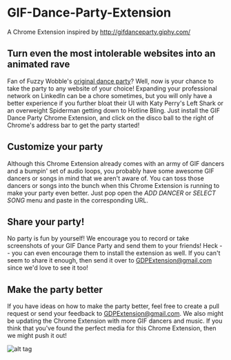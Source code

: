 # GIF-Dance-Party-Extension
A Chrome Extension inspired by http://gifdanceparty.giphy.com/

## Turn even the most intolerable websites into an animated rave
Fan of Fuzzy Wobble's [original dance party](http://gifdanceparty.giphy.com/)? Well, now
is your chance to take the party to any website of your choice! Expanding your professional
network on LinkedIn can be a chore sometimes, but you will only have a better experience
if you further bloat their UI with Katy Perry's Left Shark or an overweight Spiderman
getting down to Hotline Bling. Just install the GIF Dance Party Chrome Extension, and
click on the disco ball to the right of Chrome's address bar to get the party started!

## Customize your party
Although this Chrome Extension already comes with an army of GIF dancers and a bumpin' set of
audio loops, you probably have some awesome GIF dancers or songs in mind that we aren't aware of.
You can toss those dancers or songs into the bunch when this Chrome Extension is running to make
your party even better. Just pop open the *ADD DANCER* or *SELECT SONG* menu and paste in the
corresponding URL.

## Share your party!
No party is fun by yourself! We encourage you to record or take screenshots of your GIF Dance Party
and send them to your friends! Heck -- you can even encourage them to install the extension as well.
If you can't seem to share it enough, then send it over to GDPExtension@gmail.com since we'd love to
see it too!

## Make the party better
If you have ideas on how to make the party better, feel free to create a pull request or send your feedback to
GDPExtension@gmail.com. We also might be updating the Chrome Extension with more GIF dancers and music.
If you think that you've found the perfect media for this Chrome Extension, then we might push it out!

![alt tag](https://imgur.com/WuQxRHV.png)
